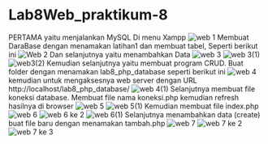 # Lab8Web_praktikum-8
PERTAMA yaitu menjalankan MySQL Di menu Xampp
![web 1](https://user-images.githubusercontent.com/56400200/120879722-92761580-c5ef-11eb-9052-0b193b497600.PNG)
Membuat DaraBase dengan menamakan latihan1 dan membuat tabel, Seperti berikut ini
![Web 2](https://user-images.githubusercontent.com/56400200/120879816-48d9fa80-c5f0-11eb-94d1-cd28c11dacd9.PNG)
Dan selanjutnya yaitu menambahkan Data
![web 3](https://user-images.githubusercontent.com/56400200/120879866-b128dc00-c5f0-11eb-989e-c3abfebfa2ff.PNG)
![web 3(1)](https://user-images.githubusercontent.com/56400200/120879907-e9c8b580-c5f0-11eb-9481-10ae1fcbc22c.png)
![web3(2)](https://user-images.githubusercontent.com/56400200/120879933-1c72ae00-c5f1-11eb-903c-3bc1f3107926.PNG)
Kemudian selanjutnya yaitu membuat program CRUD. Buat folder dengan menamakan lab8_php_database seperti berikut ini
![web 4](https://user-images.githubusercontent.com/56400200/120879999-9d31aa00-c5f1-11eb-94a2-aa58c88fc5ea.PNG)
kemudian untuk mengaksesnya web server dengan URL http://localhost/lab8_php_database/
![web 4(1)](https://user-images.githubusercontent.com/56400200/120880129-8e97c280-c5f2-11eb-91c5-b9903ebd0637.PNG)
Selanjutnya membuat file koneksi database. Membuat file nama koneksi.php kemudian refresh hasilnya di browser
![web 5](https://user-images.githubusercontent.com/56400200/120880186-e6cec480-c5f2-11eb-83ae-832826e21273.PNG)
![web 5(1)](https://user-images.githubusercontent.com/56400200/120880209-09f97400-c5f3-11eb-97d3-ddd86b10c284.PNG)
Kemudian membuat file index.php
![web 6](https://user-images.githubusercontent.com/56400200/120880254-6a88b100-c5f3-11eb-9e14-e7e43981c775.png)
![web 6 ke 2](https://user-images.githubusercontent.com/56400200/120880270-9146e780-c5f3-11eb-9bd7-5f7141847777.png)
![web 6(1)](https://user-images.githubusercontent.com/56400200/120880279-b3406a00-c5f3-11eb-8868-c34e8335b9eb.png)
Selanjutnya menambahkan data (create) buat file baru dengan menamakan tambah.php
![web 7](https://user-images.githubusercontent.com/56400200/120880321-0b776c00-c5f4-11eb-9ed1-dd34daffb4f9.png)
![web 7 ke 2](https://user-images.githubusercontent.com/56400200/120880413-92c4df80-c5f4-11eb-9cc5-f26d6421d700.png)
![web 7 ke 3](https://user-images.githubusercontent.com/56400200/120880457-e46d6a00-c5f4-11eb-89c1-e246250e840e.png)













